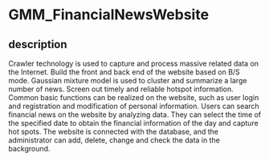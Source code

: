 # GMM_FinancialNewsWebsite
## description
Crawler technology is used to capture and process massive related data on the Internet. Build the front and back end of the website based on B/S mode. Gaussian mixture model is used to cluster and summarize a large number of news. Screen out timely and reliable hotspot information.
Common basic functions can be realized on the website, such as user login and registration and modification of personal information. Users can search financial news on the website by analyzing data. They can select the time of the specified date to obtain the financial information of the day and capture hot spots. The website is connected with the database, and the administrator can add, delete, change and check the data in the background.
